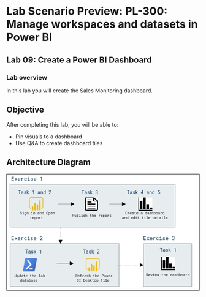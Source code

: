 # Lab Scenario Preview: PL-300: Manage workspaces and datasets in Power BI

## Lab 09: Create a Power BI Dashboard

### Lab overview

In this lab you will create the Sales Monitoring dashboard.

## Objective
  
After completing this lab, you will be able to:

- Pin visuals to a dashboard
- Use Q&A to create dashboard tiles
## Architecture Diagram

  ![](media/Mod9-PL300.png)

